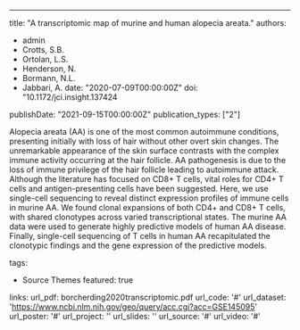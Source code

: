 ---
title: "A transcriptomic map of murine and human alopecia areata."
authors:
- admin 
- Crotts, S.B.
- Ortolan, L.S.
- Henderson, N.
- Bormann, N.L.
- Jabbari, A. 
date: "2020-07-09T00:00:00Z"
doi: "10.1172/jci.insight.137424  

publishDate: "2021-09-15T00:00:00Z"
publication_types: ["2"]

Alopecia areata (AA) is one of the most common autoimmune conditions, presenting initially with loss of hair without other overt skin changes. The unremarkable appearance of the skin surface contrasts with the complex immune activity occurring at the hair follicle. AA pathogenesis is due to the loss of immune privilege of the hair follicle leading to autoimmune attack. Although the literature has focused on CD8+ T cells, vital roles for CD4+ T cells and antigen-presenting cells have been suggested. Here, we use single-cell sequencing to reveal distinct expression profiles of immune cells in murine AA. We found clonal expansions of both CD4+ and CD8+ T cells, with shared clonotypes across varied transcriptional states. The murine AA data were used to generate highly predictive models of human AA disease. Finally, single-cell sequencing of T cells in human AA recapitulated the clonotypic findings and the gene expression of the predictive models.

tags:
- Source Themes
featured: true

links:
url_pdf: borcherding2020transcriptomic.pdf
url_code: '#'
url_dataset: 'https://www.ncbi.nlm.nih.gov/geo/query/acc.cgi?acc=GSE145095'
url_poster: '#'
url_project: ''
url_slides: ''
url_source: '#'
url_video: '#'





